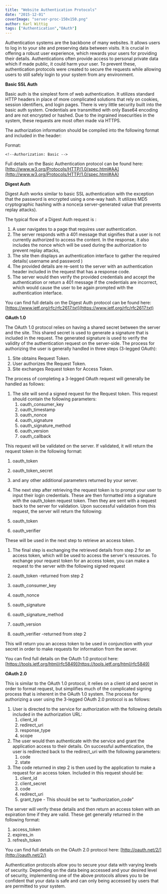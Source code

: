 ```yaml
---
title: "Website Authentication Protocols"
date: "2015-12-01"
coverImage: "server-proc-150x150.png"
author: Karl Wittig
tags: ["Authentication","OAuth"]
---
```


Authentication systems are the backbone of many websites. It allows users to log in to your site and preserving data between visits. It is crucial in offering a robust user experience, which rewards your users for providing their details. Authentications often provide access to personal private data which if made public, it could harm your user. To prevent these, authentication protocols were created to secure the requests while allowing users to still safely login to your system from any environment.

**Basic SSL Auth**

Basic auth is the simplest form of web authentication. It utilizes standard HTTP headers in place of more complicated solutions that rely on cookies, session identifiers, and login pages. There is very little security built into the basic auth system. Credentials are transmitted with only Base64 encoding and are not encrypted or hashed. Due to the ingrained insecurities in the system, these requests are most often made via HTTPS.

The authorization information should be compiled into the following format and included in the header:

Format:

```http
<!--Authorization: Basic -->
```

  
Full details on the Basic Authentication protocol can be found here: [http://www.w3.org/Protocols/HTTP/1.0/spec.html#AA](http://www.w3.org/Protocols/HTTP/1.0/spec.html#AA)

**Digest Auth**

Digest Auth works similar to basic SSL authentication with the exception that the password is encrypted using a one-way hash. It utilizes MD5 cryptographic hashing with a nonce(a server-generated value that prevents replay attacks).

The typical flow of a Digest Auth request is :

1. A user navigates to a page that requires user authentication.
2. The server responds with a 401 message that signifies that a user is not currently authorized to access the content. In the response, it also includes the nonce which will be used during the authorization to prevent replay attacks,
3. The site then displays an authentication interface to gather the required details( username and password )
4. The provided details are re-sent to the server with an authentication header included in the request that has a response code.
5. The server would then verify the provided credentials and accept the authentication or return a 401 message if the credentials are incorrect, which would cause the user to be again prompted with the authentication interface.

You can find full details on the Digest Auth protocol can be found here: [https://www.ietf.org/rfc/rfc2617.txt](https://www.ietf.org/rfc/rfc2617.txt)

**OAuth 1.0**

The OAuth 1.0 protocol relies on having a shared secret between the server and the site. This shared secret is used to generate a signature that is included in the request. The generated signature is used to verify the validity of the authentication request on the server-side. The process for authorizing the user is generally handled in three steps (3-legged OAuth):

1. Site obtains Request Token.
2. User authorizes the Request Token.
3. Site exchanges Request token for Access Token.

The process of completing a 3-legged OAuth request will generally be handled as follows:

1. The site will send a signed request for the Request token. This request should contain the following parameters:
    1. oauth\_consumer\_key
    2. oauth\_timestamp
    3. oauth\_nonce
    4. oauth\_signature
    5. oauth\_signature\_method
    6. oauth\_version
    7. oauth\_callback

This request will be validated on the server.  If validated, it will return the request token in the following format:

1. oauth\_token
2. oauth\_token\_secret
3. and any other additional parameters returned by your server.
4. The next step after retrieving the request token is to prompt your user to input their login credentials. These are then formatted into a signature with the oauth\_token request token. Then they are sent with a request back to the server for validation. Upon successful validation from this request, the server will return the following:

1. oauth\_token
2. oauth\_verifier

These will be used in the next step to retrieve an access token.

1. The final step is exchanging the retrieved details from step 2 for an access token, which will be used to access the server's resources. To exchange your request token for an access token, you can make a request to the server with the following signed request

1. oauth\_token -returned from step 2
2. oauth\_consumer\_key
3. oauth\_nonce
4. oauth\_signature
5. oauth\_signature\_method
6. oauth\_version
7. oauth\_verifier -returned from step 2

This will return you an access token to be used in conjunction with your secret in order to make requests for information from the server.

You can find full details on the OAuth 1.0 protocol here: [https://tools.ietf.org/html/rfc5849](https://tools.ietf.org/html/rfc5849)

**OAuth 2.0**

This is similar to the OAuth 1.0 protocol, it relies on a client id and secret in order to format request, but simplifies much of the complicated signing process that is inherent in the OAuth 1.0 system. The process for authorizing a user using the 3-legged OAuth 2.0 protocol is as follows:

1. User is directed to the service for authorization with the following details included in the authorization URL:
    1. client\_id
    2. redirect\_uri
    3. response\_type
    4. scope
2. The user would then authenticate with the service and grant the application access to their details. On successful authentication, the user is redirected back to the redirect\_uri with the following parameters:
    1. code
    2. state
3. The code returned in step 2 is then used by the application to make a request for an access token. Included in this request should be:
    1. client\_id
    2. client\_secret
    3. code
    4. redirect\_uri
    5. grant\_type - This should be set to “authorization\_code”

The server will verify these details and then return an access token with an expiration time if they are valid. These get generally returned in the following format:

1. access\_token
2. expires\_in
3. refresh\_token

You can find full details on the OAuth 2.0 protocol here: [http://oauth.net/2/](http://oauth.net/2/)

Authentication protocols allow you to secure your data with varying levels of security. Depending on the data being accessed and your desired level of security, implementing one of the above protocols allows you to be confident that your data is safe and can only being accessed by users that are permitted to your system.
